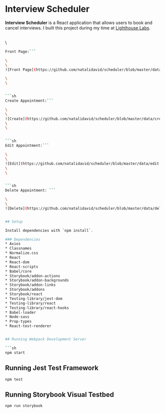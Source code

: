 # Interview Scheduler

**Interview Scheduler** is a React application that allows users to book and cancel interviews. I built this project during my time at [Lighthouse Labs](https://www.lighthouselabs.ca).

\
\
```sh
Front Page:```

\
\
![Front Page](https://github.com/natalidavid/scheduler/blob/master/data/front-page.jpg)

\
\


```sh
Create Appointment:```

\
\
![Create](https://github.com/natalidavid/scheduler/blob/master/data/create.gif)
\
\


```sh
Edit Appointment:```

\
\
![Edit](https://github.com/natalidavid/scheduler/blob/master/data/edit.gif)
\
\


```sh
Delete Appointment: ```

\
\
![Delete](https://github.com/natalidavid/scheduler/blob/master/data/delete.gif)


## Setup

Install dependencies with `npm install`.

### Dependencies
* Axios
* Classnames
* Normalize.css
* React
* React-dom
* React-scripts
* Babel/core
* Storybook/addon-actions
* Storybook/addon-backgrounds
* Storybook/addon-links
* Storybook/addons
* Storybook/react
* Testing-library/jest-dom
* Testing-library/react
* Testing-library/react-hooks
* Babel-loader
* Node-sass
* Prop-types
* React-test-renderer


## Running Webpack Development Server

```sh
npm start
```

## Running Jest Test Framework

```sh
npm test
```

## Running Storybook Visual Testbed

```sh
npm run storybook
```
